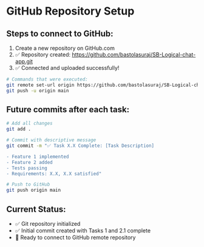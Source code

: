 # GitHub Repository Setup

## Steps to connect to GitHub:

1. Create a new repository on GitHub.com
2. ✅ Repository created: https://github.com/bastolasuraj/SB-Logical-chat-app.git
3. ✅ Connected and uploaded successfully!

```bash
# Commands that were executed:
git remote set-url origin https://github.com/bastolasuraj/SB-Logical-chat-app.git
git push -u origin main
```

## Future commits after each task:

```bash
# Add all changes
git add .

# Commit with descriptive message
git commit -m "✅ Task X.X Complete: [Task Description]

- Feature 1 implemented
- Feature 2 added
- Tests passing
- Requirements: X.X, X.X satisfied"

# Push to GitHub
git push origin main
```

## Current Status:
- ✅ Git repository initialized
- ✅ Initial commit created with Tasks 1 and 2.1 complete
- 🔄 Ready to connect to GitHub remote repository